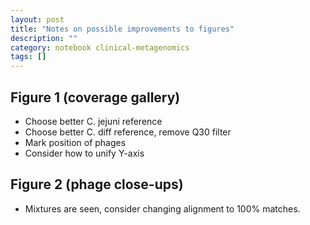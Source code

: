 ```yaml
---
layout: post
title: "Notes on possible improvements to figures"
description: ""
category: notebook clinical-metagenomics
tags: []
---
```



## Figure 1 (coverage gallery)

*	Choose better C. jejuni reference
*	Choose better C. diff reference, remove Q30 filter
*	Mark position of phages
*	Consider how to unify Y-axis

## Figure 2 (phage close-ups)

*	Mixtures are seen, consider changing alignment to 100% matches.

## 

